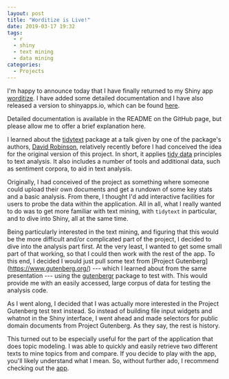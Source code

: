 ```yaml
---
layout: post
title: "Worditize is Live!"
date: 2019-03-17 19:32
tags:
  - r
  - shiny
  - text mining
  - data mining
categories:
  - Projects
---
```


I'm happy to announce today that I have finally returned to my Shiny app
[worditize](https://github.com/progdrum/worditize). I have added some detailed
documentation and I have also released a version to shinyapps.io, which
can be found [here](https://progdrum.shinyapps.io/worditize/).

Detailed documentation is available in the README on the GitHub page, but please
allow me to offer a brief explanation here.

I learned about the [tidytext](https://www.tidytextmining.com/) package
at a talk given by one of the package's authors, [David Robinson](http://varianceexplained.org/),
relatively recently before I had conceived the idea for the original version of
this project. In short, it applies [tidy data](https://en.wikipedia.org/wiki/Tidy_data)
principles to text analysis. It also includes a number of tools and additional
data, such as sentiment corpora, to aid in text analysis.

Originally, I had conceived of the project as something where someone could
upload their own documents and get a rundown of some key stats and a
basic analysis. From there, I thought I'd add interactive facilities for users
to probe the data within the application. All in all, what I really
wanted to do was to get more familiar with text mining, with `tidytext` in
particular, and to dive into Shiny, all at the same time.

Being particularly interested in the text mining, and figuring that this would
be the more difficult and/or complicated part of the project, I decided to dive
into the analysis part first. At the very least, I wanted to get some small
part of that working, so that I could then work with the rest of the app. To
this end, I decided I would just pull some text from [Project Gutenberg] (https://www.gutenberg.org/)
--- which I learned about from the same presentation --- using the [gutenbergr](https://github.com/ropensci/gutenbergr)
package to test with. This would provide me with an easily accessed, large
corpus of data for testing the analysis code.

As I went along, I decided that I was actually more interested in the Project
Gutenberg test text instead. So instead of building file input widgets and
whatnot in the Shiny interface, I went ahead and made selectors for public
domain documents from Project Gutenberg. As they say, the rest is history.

This turned out to be especially useful for the part of the application that
does topic modeling. I was able to quickly and easily retrieve two different
texts to mine topics from and compare. If you decide to play with the app,
you'll likely understand what I mean. So, without further ado, I recommend
checking out the [app](https://progdrum.shinyapps.io/worditize/).
